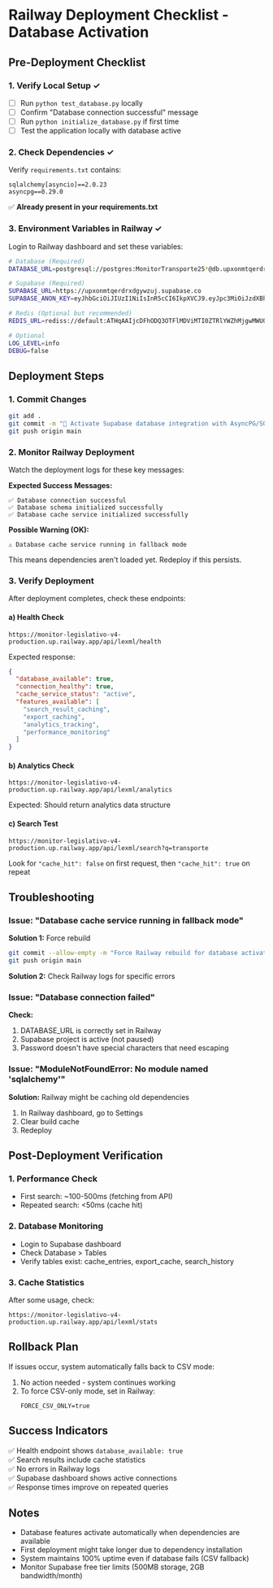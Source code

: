 # Railway Deployment Checklist - Database Activation

## Pre-Deployment Checklist

### 1. Verify Local Setup ✓
- [ ] Run `python test_database.py` locally
- [ ] Confirm "Database connection successful" message
- [ ] Run `python initialize_database.py` if first time
- [ ] Test the application locally with database active

### 2. Check Dependencies ✓
Verify `requirements.txt` contains:
```
sqlalchemy[asyncio]==2.0.23
asyncpg==0.29.0
```
✅ **Already present in your requirements.txt**

### 3. Environment Variables in Railway ✓

Login to Railway dashboard and set these variables:

```bash
# Database (Required)
DATABASE_URL=postgresql://postgres:MonitorTransporte25*@db.upxonmtqerdrxdgywzuj.supabase.co:5432/postgres

# Supabase (Required)
SUPABASE_URL=https://upxonmtqerdrxdgywzuj.supabase.co
SUPABASE_ANON_KEY=eyJhbGciOiJIUzI1NiIsInR5cCI6IkpXVCJ9.eyJpc3MiOiJzdXBhYmFzZSIsInJlZiI6InVweG9ubXRxZXJkcnhkZ3l3enVqIiwicm9sZSI6ImFub24iLCJpYXQiOjE3NTAxNzU3NDAsImV4cCI6MjA2NTc1MTc0MH0.5KeIVpddEXKJL9SSVzgrYBAXWmJTSTv4aZKJPOnnRQM

# Redis (Optional but recommended)
REDIS_URL=rediss://default:ATHqAAIjcDFhODQ3OTFlMDViMTI0ZTRlYWZhMjgwMWU0NWQ4NmRlZXAxMA@tight-guinea-12778.upstash.io:6379

# Optional
LOG_LEVEL=info
DEBUG=false
```

## Deployment Steps

### 1. Commit Changes
```bash
git add .
git commit -m "🚀 Activate Supabase database integration with AsyncPG/SQLAlchemy"
git push origin main
```

### 2. Monitor Railway Deployment

Watch the deployment logs for these key messages:

**Expected Success Messages:**
```
✅ Database connection successful
✅ Database schema initialized successfully
✅ Database cache service initialized successfully
```

**Possible Warning (OK):**
```
⚠️ Database cache service running in fallback mode
```
This means dependencies aren't loaded yet. Redeploy if this persists.

### 3. Verify Deployment

After deployment completes, check these endpoints:

#### a) Health Check
```
https://monitor-legislativo-v4-production.up.railway.app/api/lexml/health
```

Expected response:
```json
{
  "database_available": true,
  "connection_healthy": true,
  "cache_service_status": "active",
  "features_available": [
    "search_result_caching",
    "export_caching",
    "analytics_tracking",
    "performance_monitoring"
  ]
}
```

#### b) Analytics Check
```
https://monitor-legislativo-v4-production.up.railway.app/api/lexml/analytics
```

Expected: Should return analytics data structure

#### c) Search Test
```
https://monitor-legislativo-v4-production.up.railway.app/api/lexml/search?q=transporte
```

Look for `"cache_hit": false` on first request, then `"cache_hit": true` on repeat

## Troubleshooting

### Issue: "Database cache service running in fallback mode"

**Solution 1:** Force rebuild
```bash
git commit --allow-empty -m "Force Railway rebuild for database activation"
git push origin main
```

**Solution 2:** Check Railway logs for specific errors

### Issue: "Database connection failed"

**Check:**
1. DATABASE_URL is correctly set in Railway
2. Supabase project is active (not paused)
3. Password doesn't have special characters that need escaping

### Issue: "ModuleNotFoundError: No module named 'sqlalchemy'"

**Solution:** Railway might be caching old dependencies
1. In Railway dashboard, go to Settings
2. Clear build cache
3. Redeploy

## Post-Deployment Verification

### 1. Performance Check
- First search: ~100-500ms (fetching from API)
- Repeated search: <50ms (cache hit)

### 2. Database Monitoring
- Login to Supabase dashboard
- Check Database > Tables
- Verify tables exist: cache_entries, export_cache, search_history

### 3. Cache Statistics
After some usage, check:
```
https://monitor-legislativo-v4-production.up.railway.app/api/lexml/stats
```

## Rollback Plan

If issues occur, system automatically falls back to CSV mode:

1. No action needed - system continues working
2. To force CSV-only mode, set in Railway:
   ```
   FORCE_CSV_ONLY=true
   ```

## Success Indicators

✅ Health endpoint shows `database_available: true`  
✅ Search results include cache statistics  
✅ No errors in Railway logs  
✅ Supabase dashboard shows active connections  
✅ Response times improve on repeated queries  

## Notes

- Database features activate automatically when dependencies are available
- First deployment might take longer due to dependency installation
- System maintains 100% uptime even if database fails (CSV fallback)
- Monitor Supabase free tier limits (500MB storage, 2GB bandwidth/month)
